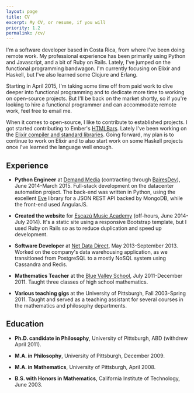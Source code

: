```yaml
---
layout: page
title: CV
excerpt: My CV, or resume, if you will
priority: 1.2
permalink: /cv/
---
```


I'm a software developer based in Costa Rica, from where I've been doing remote work.  My professional experience has
been primarily using Python and Javascript, and a bit of Ruby on Rails.  Lately, I've jumped on the functional 
programming bandwagon.  I'm currently focusing on Elixir and Haskell, but I've also learned some Clojure and Erlang.

Starting in April 2015, I'm taking some time off from paid work to dive deeper into functional programming and to
dedicate more time to working on open-source projects.  But I'll be back on the market shortly, so if you're looking to
hire a functional programmer and can accommodate remote work, feel free to email me.

When it comes to open-source, I like to contribute to established projects.  I got started contributing to Ember's
[HTMLBars](http://github.com/tildeio/htmlbars).  Lately I've been working on the
[Elixir compiler and standard libraries](https://github.com/elixir-lang/elixir).  Going forward, my plan is to continue
to work on Elixir and to also start work on some Haskell projects once I've learned the language well enough.
  
## Experience

* **Python Engineer** at [Demand Media](http://www.demandmedia.com) (contracting through 
[BairesDev](http://bairesdev.com)), June 2014-March 2015.  Full-stack development on the datacenter automation
project.  The back-end was written in Python, using the excellent [Eve](https://github.com/nicolaiarocci/eve) library
for a JSON REST API backed by MongoDB, while the front-end used AngularJS.

* **Created the website** for [Escazú Music Academy](http://www.escazumusic.com) (off-hours, June 2014-July 2014).  It's a static
site using a responsive Bootstrap template, but I used Ruby on Rails so as to reduce duplication and speed up 
development.

* **Software Developer** at [Net Data Direct](http://netdatadirect.com), May 2013-September 2013.  Worked on the 
company's data warehousing application, as we transitioned from PostgreSQL to a mostly NoSQL system using Cassandra and
Redis.

* **Mathematics Teacher** at the [Blue Valley School](http://www.bluevalley.ed.cr/), July 2011-December 2011.  Taught
three classes of high school mathematics.

* **Various teaching gigs** at the University of Pittsburgh, Fall 2003-Spring 2011.  Taught and served as a teaching
assistant for several courses in the mathematics and philosophy departments. 

## Education

* **Ph.D. candidate in Philosophy**, University of Pittsburgh, ABD (withdrew April 2011).

* **M.A. in Philosophy**, University of Pittsburgh, December 2009.

* **M.A. in Mathematics**, University of Pittsburgh, April 2008.

* **B.S. with Honors in Mathematics**, California Institute of Technology, June 2003.